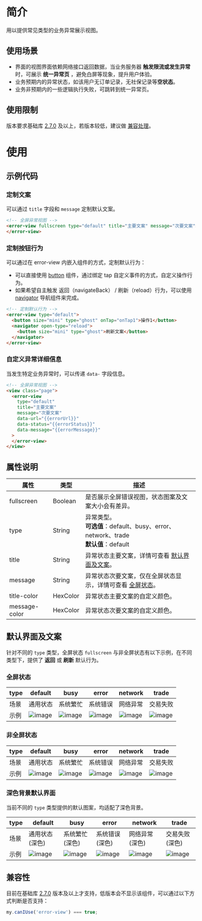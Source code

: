 # 简介

用以提供常见类型的业务异常展示视图。

## 使用场景

- 界面的视图界面依赖网络接口返回数据，当业务服务器 **触发限流或发生异常** 时，可展示 **统一异常页** ，避免白屏等现象，提升用户体验。
- 业务预期内的异常状态，如该用户无订单记录，无社保记录等**空状态**。
- 业务非预期内的一些逻辑执行失败，可跳转到统一异常页。

## 使用限制

版本要求基础库 [2.7.0](https://opendocs.alipay.com/mini/framework/lib-upgrade-v2) 及以上，若版本较低，建议做 [兼容处理](https://opendocs.alipay.com/mini/framework/compatibility)。

# 使用

## 示例代码

### 定制文案

可以通过 `title` 字段和 `message` 定制默认文案。

```html
<!-- 全屏异常视图 -->
<error-view fullscreen type="default" title="主要文案" message="次要文案">
</error-view>
```

### 定制按钮行为

可以通过在 error-view 内嵌入组件的方式，定制默认行为：

- 可以直接使用 [button](https://opendocs.alipay.com/mini/component/button) 组件，通过绑定 tap 自定义事件的方式，自定义操作行为。<br />
- 如果希望自主触发 返回（navigateBack） / 刷新（reload）行为，可以使用 [navigator](https://opendocs.alipay.com/mini/component/navigator) 导航组件来完成。

```html
<!-- 定制默认行为 -->
<error-view type="default">
  <button size="mini" type="ghost" onTap="onTap1">操作1</button>
  <navigator open-type="reload">
    <button size="mini" type="ghost">刷新文案</button>
  </navigator>
</error-view>
```

### 自定义异常详细信息

当发生特定业务异常时，可以传递 `data-` 字段信息。

```html
<!-- 全屏异常视图 -->
<view class="page">
  <error-view
    type="default"
    title="主要文案"
    message="次要文案"
    data-url="{{errorUrl}}"
    data-status="{{errorStatus}}"
    data-message="{{errorMessage}}"
  >
  </error-view>
</view>
```

## 属性说明

| **属性** | **类型** | **描述** |
| --- | --- | --- |
| fullscreen | Boolean | 是否展示全屏错误视图，状态图案及文案大小会有差异。 |
| type | String | 异常类型。<br />**可选值**：default、busy、error、network、trade<br />**默认值**：default |
| title | String | 异常状态主要文案，详情可查看 [默认界面及文案](https://opendocs.alipay.com/mini/component/error-view#%E9%BB%98%E8%AE%A4%E7%95%8C%E9%9D%A2%E5%8F%8A%E6%96%87%E6%A1%88)。 |
| message | String | 异常状态次要文案，仅在全屏状态显示，详情可查看 [全屏状态](https://opendocs.alipay.com/mini/component/error-view#%E5%85%A8%E5%B1%8F%E7%8A%B6%E6%80%81)。 |
| title-color | HexColor | 异常状态主要文案的自定义颜色。 |
| message-color | HexColor | 异常状态次要文案的自定义颜色。 |

## 默认界面及文案

针对不同的 `type` 类型，全屏状态 `fullscreen` 与非全屏状态有以下示例，在不同类型下，提供了 **返回** 或 **刷新** 默认行为。

### 全屏状态

| **type** | **default** | **busy** | **error** | **network** | **trade** |
| --- | --- | --- | --- | --- | --- |
| 场景 | 通用状态 | 系统繁忙 | 系统错误 | 网络异常 | 交易失败 |
| 示例 | ![image](https://cdn.nlark.com/yuque/0/2022/png/179989/1649386910497-ef355785-2e3f-4ac4-8089-326944a41555.png) | ![image](https://cdn.nlark.com/yuque/0/2022/png/179989/1649386911049-25341d0f-cb7a-4aec-82cc-9b73b7a94813.png) | ![image](https://cdn.nlark.com/yuque/0/2022/png/179989/1649386911539-1bf7b2b6-26b1-4267-8225-4a8dfcef8fc5.png) | ![image](https://cdn.nlark.com/yuque/0/2022/png/179989/1649386911978-bbe8a7f2-a1af-4f1e-9298-4cea4c60a458.png) | ![image](https://cdn.nlark.com/yuque/0/2022/png/179989/1649386912464-b1c5dc20-fe14-45a7-960e-792a346151b4.png) |

### 非全屏状态

| **type** | **default** | **busy** | **error** | **network** | **trade** |
| --- | --- | --- | --- | --- | --- |
| 场景 | 通用状态 | 系统繁忙 | 系统错误 | 网络异常 | 交易失败 |
| 示例 | ![image](https://cdn.nlark.com/yuque/0/2022/png/179989/1649387036694-b79dbd75-67c9-4844-9ebe-319efbb4bb2e.png) | ![image](https://cdn.nlark.com/yuque/0/2022/png/179989/1649387041165-b1c4d22d-1e1e-4a69-84f0-992d11a538b4.png) | ![image](https://cdn.nlark.com/yuque/0/2022/png/179989/1649387045046-56ede4d7-a8fc-41d8-98d4-ea2ade1ab908.png) | ![image](https://cdn.nlark.com/yuque/0/2022/png/179989/1649387048140-3ed079d3-66fb-49a5-9d33-a3237aa686e0.png) | ![image](https://cdn.nlark.com/yuque/0/2022/png/179989/1649387051164-18e26124-8d63-4ce3-bc6c-cc0bb8a0c8cf.png) |

### 深色背景默认界面

当前不同的 `type` 类型提供的默认图案，均适配了深色背景。

| **type** | **default** | **busy** | **error** | **network** | **trade** |
| --- | --- | --- | --- | --- | --- |
| 场景 | 通用状态(深色) | 系统繁忙(深色) | 系统错误(深色) | 网络异常(深色) | 交易失败(深色) |
| 示例 | ![image](https://cdn.nlark.com/yuque/0/2022/png/179989/1649387168615-3fa3202e-2ea3-4783-966c-2379de817c16.png) | ![image](https://cdn.nlark.com/yuque/0/2022/png/179989/1649387171971-24fd6d92-43b2-4fc8-80b2-c33c223d89d2.png) | ![image](https://cdn.nlark.com/yuque/0/2022/png/179989/1649387175549-a253a055-bd99-4ef1-b454-af7eb73a670e.png) | ![image](https://cdn.nlark.com/yuque/0/2022/png/179989/1649387180099-b12702b2-65e2-4b8f-bbeb-51f2b2dd1fc6.png) | ![image](https://cdn.nlark.com/yuque/0/2022/png/179989/1649387183911-1924a032-b726-4256-81be-2ffeb30af461.png) |

## 兼容性

目前在基础库 [2.7.0](https://opendocs.alipay.com/mini/framework/lib-upgrade-v2) 版本及以上才支持，低版本会不显示该组件，可以通过以下方式判断是否支持：

```javascript
my.canIUse('error-view') === true;
```
